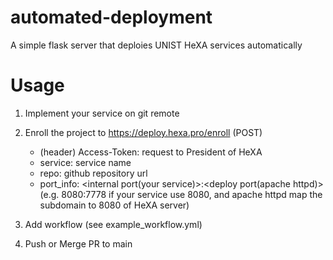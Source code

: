 # automated-deployment

A simple flask server that deploies UNIST HeXA services automatically

# Usage

1. Implement your service on git remote

2. Enroll the project to https://deploy.hexa.pro/enroll (POST)
    - (header) Access-Token: request to President of HeXA
    - service: service name
    - repo: github repository url
    - port_info: <internal port(your service)>:<deploy port(apache httpd)> (e.g. 8080:7778 if your service use 8080, and apache httpd map the subdomain to 8080 of HeXA server)

3. Add workflow (see example_workflow.yml)

4. Push or Merge PR to main